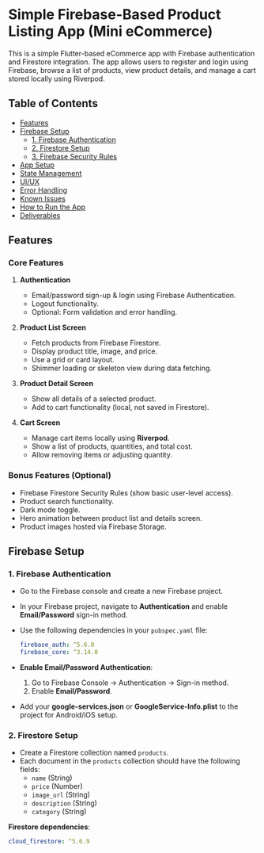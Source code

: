 # Simple Firebase-Based Product Listing App (Mini eCommerce)

This is a simple Flutter-based eCommerce app with Firebase authentication and Firestore integration. The app allows users to register and login using Firebase, browse a list of products, view product details, and manage a cart stored locally using Riverpod.

## Table of Contents

- [Features](#features)
- [Firebase Setup](#firebase-setup)
  - [1. Firebase Authentication](#1-firebase-authentication)
  - [2. Firestore Setup](#2-firestore-setup)
  - [3. Firebase Security Rules](#3-firebase-security-rules)
- [App Setup](#app-setup)
- [State Management](#state-management)
- [UI/UX](#uix)
- [Error Handling](#error-handling)
- [Known Issues](#known-issues)
- [How to Run the App](#how-to-run-the-app)
- [Deliverables](#deliverables)

## Features

### Core Features

1. **Authentication**
   - Email/password sign-up & login using Firebase Authentication.
   - Logout functionality.
   - Optional: Form validation and error handling.
2. **Product List Screen**

   - Fetch products from Firebase Firestore.
   - Display product title, image, and price.
   - Use a grid or card layout.
   - Shimmer loading or skeleton view during data fetching.

3. **Product Detail Screen**

   - Show all details of a selected product.
   - Add to cart functionality (local, not saved in Firestore).

4. **Cart Screen**
   - Manage cart items locally using **Riverpod**.
   - Show a list of products, quantities, and total cost.
   - Allow removing items or adjusting quantity.

### Bonus Features (Optional)

- Firebase Firestore Security Rules (show basic user-level access).
- Product search functionality.
- Dark mode toggle.
- Hero animation between product list and details screen.
- Product images hosted via Firebase Storage.

## Firebase Setup

### 1. Firebase Authentication

- Go to the Firebase console and create a new Firebase project.
- In your Firebase project, navigate to **Authentication** and enable **Email/Password** sign-in method.
- Use the following dependencies in your `pubspec.yaml` file:

  ```yaml
  firebase_auth: ^5.6.0
  firebase_core: ^3.14.0
  ```

- **Enable Email/Password Authentication**:

  1.  Go to Firebase Console → Authentication → Sign-in method.
  2.  Enable **Email/Password**.

- Add your **google-services.json** or **GoogleService-Info.plist** to the project for Android/iOS setup.

### 2. Firestore Setup

- Create a Firestore collection named `products`.
- Each document in the `products` collection should have the following fields:
  - `name` (String)
  - `price` (Number)
  - `image_url` (String)
  - `description` (String)
  - `category` (String)

**Firestore dependencies**:

```yaml
cloud_firestore: ^5.6.9
```
